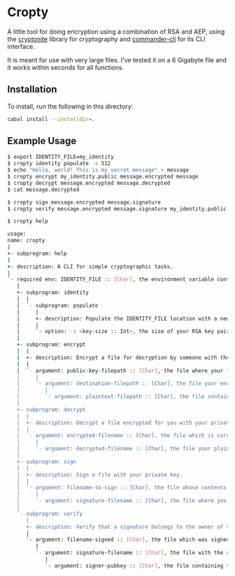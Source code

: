 # Cropty

A little tool for doing encryption using a combination of RSA and AEP, using the
[cryptonite](https://hackage.haskell.org/package/cryptonite) library for cryptography
and [commander-cli](https://hackage.haskell.org/package/commander-cli) for its CLI
interface.

It is meant for use with very large files. I've tested it on a 6 Gigabyte file and it
works within seconds for all functions.

## Installation

To install, run the following in this directory:

```bash
cabal install --installdir=.
```

## Example Usage

```bash
$ export IDENTITY_FILE=my_identity
$ cropty identity populate -s 512
$ echo "Hello, world! This is my secret message" > message
$ cropty encrypt my_identity.public message.encrypted message
$ cropty decrypt message.encrypted message.decrypted
$ cat message.decrypted

$ cropty sign message.encrypted message.signature
$ cropty verify message.encrypted message.signature my_identity.public
```

```bash
$ cropty help

usage:
name: cropty
|
+- subprogram: help
|
+- description: A CLI for simple cryptographic tasks.
|
`- required env: IDENTITY_FILE :: [Char], the environment variable containing the filename of my private key, with my public key located at $IDENTITY_FILE.public
   |
   +- subprogram: identity
   |  |
   |  `- subprogram: populate
   |     |
   |     +- description: Populate the IDENTITY_FILE location with a new RSA private key, writing the public key to IDENTITY_FILE.public
   |     |
   |     `- option: -s <key-size :: Int>, the size of your RSA key pair (e.g. 1024, 2048, 4096), defaulting to 2048
   |
   +- subprogram: encrypt
   |  |
   |  +- description: Encrypt a file for decryption by someone with the private key matching the public key you pass in.
   |  |
   |  `- argument: public-key-filepath :: [Char], the file where your friend's public key is loaded
   |     |
   |     `- argument: destination-filepath :: [Char], the file your encrypted message will be written to
   |        |
   |        `- argument: plaintext-filepath :: [Char], the file containing the plaintext you want to encrypt
   |
   +- subprogram: decrypt
   |  |
   |  +- description: Decrypt a file encrypted for you with your private key.
   |  |
   |  `- argument: encrypted-filename :: [Char], the file which is currently encrypted
   |     |
   |     `- argument: decrypted-filename :: [Char], the file your plaintext will be written to
   |
   +- subprogram: sign
   |  |
   |  +- description: Sign a file with your private key.
   |  |
   |  `- argument: filename-to-sign :: [Char], the file whose contents you will sign
   |     |
   |     `- argument: signature-filename :: [Char], the file where you will write out the signature
   |
   `- subprogram: verify
      |
      +- description: Verify that a signature belongs to the owner of the private key associated to the one you've passed in
      |
      `- argument: filename-signed :: [Char], the file which was signed
         |
         `- argument: signature-filename :: [Char], the file with the signature
            |
            `- argument: signer-pubkey :: [Char], the file containing the public key of who produced this signature by signing this file
```
